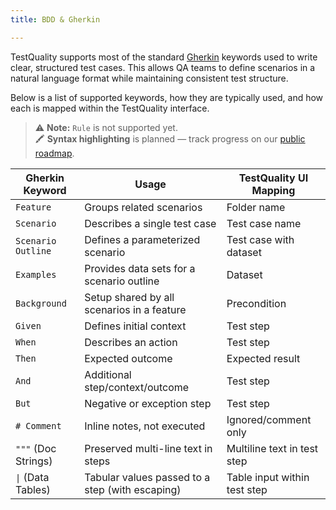 ```yaml
---
title: BDD & Gherkin

---
```


TestQuality supports most of the standard [Gherkin](https://cucumber.io/docs/gherkin/reference/) keywords used to write clear, structured test cases. This allows QA teams to define scenarios in a natural language format while maintaining consistent test structure.

Below is a list of supported keywords, how they are typically used, and how each is mapped within the TestQuality interface.

> ⚠️ **Note:** `Rule` is not supported yet.  
> 🖍️ **Syntax highlighting** is planned — track progress on our [public roadmap](https://testquality.productlift.dev/p/support-for-gherkin-syntax-highlighting-for-your-manual-test-H2Yue2).

| **Gherkin Keyword** | **Usage**                                          | **TestQuality UI Mapping**      |
|---------------------|----------------------------------------------------|---------------------------------|
| `Feature`           | Groups related scenarios                           | Folder name                     |
| `Scenario`          | Describes a single test case                       | Test case name                  |
| `Scenario Outline`  | Defines a parameterized scenario                   | Test case with dataset          |
| `Examples`          | Provides data sets for a scenario outline          | Dataset                         |
| `Background`        | Setup shared by all scenarios in a feature         | Precondition                    |
| `Given`             | Defines initial context                            | Test step                       |
| `When`              | Describes an action                                | Test step                       |
| `Then`              | Expected outcome                                   | Expected result                 |
| `And`               | Additional step/context/outcome                    | Test step                       |
| `But`               | Negative or exception step                         | Test step                       |
| `# Comment`         | Inline notes, not executed                         | Ignored/comment only            |
| `"""` (Doc Strings) | Preserved multi-line text in steps                 | Multiline text in test step     |
| `\|` (Data Tables)   | Tabular values passed to a step (with escaping)    | Table input within test step    |
